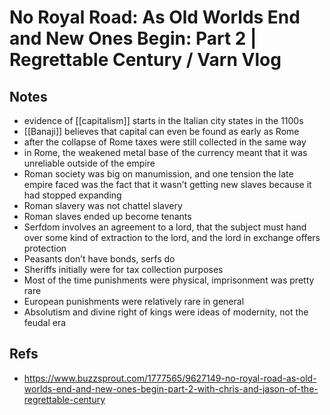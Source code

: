 # No Royal Road: As Old Worlds End and New Ones Begin: Part 2 | Regrettable Century / Varn Vlog



## Notes

-   evidence of [[capitalism]] starts in the Italian city states in the 1100s
-   [[Banaji]] believes that capital can even be found as early as Rome
-   after the collapse of Rome taxes were still collected in the same way
-   in Rome, the weakened metal base of the currency meant that it was unreliable outside of the empire
-   Roman society was big on manumission, and one tension the late empire faced was the fact that it wasn&rsquo;t getting new slaves because it had stopped expanding
-   Roman slavery was not chattel slavery
-   Roman slaves ended up become tenants
-   Serfdom involves an agreement to a lord, that the subject must hand over some kind of extraction to the lord, and the lord in exchange offers protection
-   Peasants don&rsquo;t have bonds, serfs do
-   Sheriffs initially were for tax collection purposes
-   Most of the time punishments were physical, imprisonment was pretty rare
-   European punishments were relatively rare in general
-   Absolutism and divine right of kings were ideas of modernity, not the feudal era


## Refs

-   https://www.buzzsprout.com/1777565/9627149-no-royal-road-as-old-worlds-end-and-new-ones-begin-part-2-with-chris-and-jason-of-the-regrettable-century

